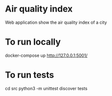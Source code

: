 # Air quality index
Web application show the air quality index of a city

# To run locally 
docker-compose up
http://127.0.0.1:5001/

# To run tests
cd src
python3 -m unittest discover tests